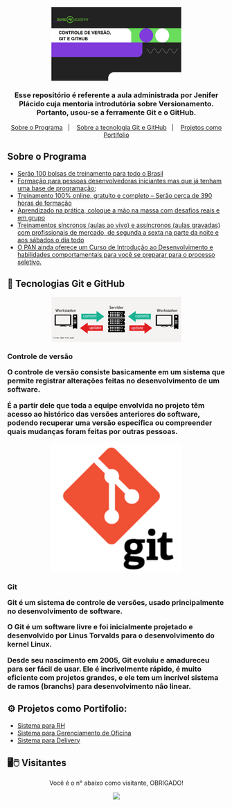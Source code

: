 <p align="center">
  <a href="https://bancopan.corporate.gama.academy/">
    <img align="center" width="300" src="https://github.com/WCL79/gamaPanAcademy/blob/master/image/1.png" style="max-width:100%;">
  </a>
</p>
<h3 align="center">
  Esse repositório é referente a aula administrada por Jenifer Plácido cuja mentoria introdutória sobre Versionamento. Portanto, usou-se a ferramente Git e o GitHub.
</h3>

<p align="center">
  <a href="#-sobre-programa">Sobre o Programa</a>&nbsp;&nbsp;&nbsp;|&nbsp;&nbsp;&nbsp;
  <a href="#-tecnologias">Sobre a tecnologia Git e GitHub</a>&nbsp;&nbsp;&nbsp;|&nbsp;&nbsp;&nbsp;
  <a href="#-projetos">Projetos como Portifolio</a>
</p>

## Sobre o Programa

- [Serão 100 bolsas de treinamento para todo o Brasil](https://bancopan.corporate.gama.academy/)
- [Formação para pessoas desenvolvedoras iniciantes mas que já tenham uma base de programação;](https://bancopan.corporate.gama.academy/)
- [Treinamento 100% online, gratuito e completo – Serão cerca de 390 horas de formação](https://bancopan.corporate.gama.academy/)
- [Aprendizado na prática, coloque a mão na massa com desafios reais e em grupo](https://bancopan.corporate.gama.academy/)
- [Treinamentos síncronos (aulas ao vivo) e assíncronos (aulas gravadas) com profissionais de mercado, de segunda a sexta na parte da noite e aos sábados o dia todo](https://bancopan.corporate.gama.academy/)
- [O PAN ainda oferece um Curso de Introdução ao Desenvolvimento e habilidades comportamentais para você se preparar para o processo seletivo.](https://bancopan.corporate.gama.academy/)

## 🚀 Tecnologias Git e GitHub
<p align="center">
  <a href="https://bancopan.corporate.gama.academy/">
    <img align="center" width="300" src="https://github.com/WCL79/gamaPanAcademy/blob/master/image/2.png" style="max-width:100%;">
  </a>
</p>
<h3 align="left">
Controle de versão
<p>O controle de versão consiste basicamente em um sistema que permite 
registrar alterações feitas no desenvolvimento de um software.</P>
<p>É a partir dele que toda a equipe envolvida no projeto têm acesso ao histórico 
das versões anteriores do software, podendo recuperar uma versão 
específica ou compreender quais mudanças foram feitas por outras pessoas.</p>
</h3>

<p align="center">
  <a href="https://bancopan.corporate.gama.academy/">
    <img align="center" width="300" src="https://github.com/WCL79/gamaPanAcademy/blob/master/image/3.png" style="max-width:100%;">
  </a>
</p>

<h3 align="left">
Git
<p>Git é um sistema de controle de versões, usado
principalmente no desenvolvimento de software.</P>
<p>O Git é um software livre e foi inicialmente projetado e desenvolvido por
Linus Torvalds para o desenvolvimento do kernel Linux.</p>
<p>Desde seu nascimento em 2005, Git evoluiu e amadureceu para ser fácil
de usar. Ele é incrivelmente rápido, é muito eficiente com projetos grandes,
e ele tem um incrível sistema de ramos (branchs) para desenvolvimento
não linear.</p>
</h3>

## ⚙️ Projetos como Portifolio:

- [Sistema para RH](https://sistemapararhspringboot.herokuapp.com/)
- [Sistema para Gerenciamento de Oficina](https://gerenciadordeoficina.netlify.app/)
- [Sistema para Delivery](https://wclsds2.netlify.app/)

	
## 🖥️🖱️ Visitantes

<p align="center">Você é o n° abaixo como visitante, OBRIGADO!</p>
<p align="center">   <img alingn="center" src="https://profile-counter.glitch.me/WCL79/count.svg" /></p>
